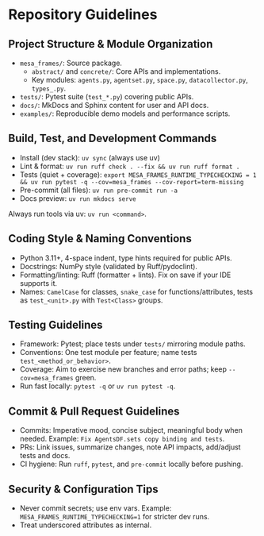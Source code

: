 # Repository Guidelines

## Project Structure & Module Organization

- `mesa_frames/`: Source package.
  - `abstract/` and `concrete/`: Core APIs and implementations.
  - Key modules: `agents.py`, `agentset.py`, `space.py`, `datacollector.py`, `types_.py`.
- `tests/`: Pytest suite (`test_*.py`) covering public APIs.
- `docs/`: MkDocs and Sphinx content for user and API docs.
- `examples/`: Reproducible demo models and performance scripts.

## Build, Test, and Development Commands

- Install (dev stack): `uv sync` (always use uv)
- Lint & format: `uv run ruff check . --fix && uv run ruff format .`
- Tests (quiet + coverage): `export MESA_FRAMES_RUNTIME_TYPECHECKING = 1 && uv run pytest -q --cov=mesa_frames --cov-report=term-missing`
- Pre-commit (all files): `uv run pre-commit run -a`
- Docs preview: `uv run mkdocs serve`

Always run tools via uv: `uv run <command>`.

## Coding Style & Naming Conventions

- Python 3.11+, 4-space indent, type hints required for public APIs.
- Docstrings: NumPy style (validated by Ruff/pydoclint).
- Formatting/linting: Ruff (formatter + lints). Fix on save if your IDE supports it.
- Names: `CamelCase` for classes, `snake_case` for functions/attributes, tests as `test_<unit>.py` with `Test<Class>` groups.

## Testing Guidelines

- Framework: Pytest; place tests under `tests/` mirroring module paths.
- Conventions: One test module per feature; name tests `test_<method_or_behavior>`.
- Coverage: Aim to exercise new branches and error paths; keep `--cov=mesa_frames` green.
- Run fast locally: `pytest -q` or `uv run pytest -q`.

## Commit & Pull Request Guidelines

- Commits: Imperative mood, concise subject, meaningful body when needed.
  Example: `Fix AgentsDF.sets copy binding and tests`.
- PRs: Link issues, summarize changes, note API impacts, add/adjust tests and docs.
- CI hygiene: Run `ruff`, `pytest`, and `pre-commit` locally before pushing.

## Security & Configuration Tips

- Never commit secrets; use env vars. Example: `MESA_FRAMES_RUNTIME_TYPECHECKING=1` for stricter dev runs.
- Treat underscored attributes as internal.
